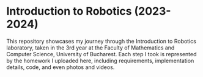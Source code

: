# Introduction to Robotics (2023-2024)

This repository showcases my journey through the Introduction to Robotics laboratory, taken in the 3rd year at the Faculty of Mathematics and Computer Science, University of Bucharest. Each step I took is represented by the homework I uploaded here, including requirements, implementation details, code, and even photos and videos.
